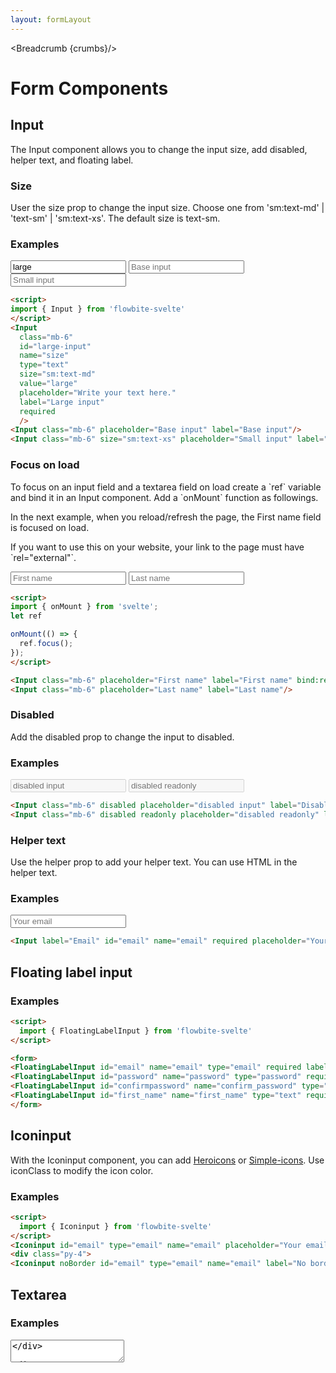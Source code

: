 ```yaml
---
layout: formLayout
---
```


<script>
import { onMount } from 'svelte';
import { Input, Iconinput, FloatingLabelInput, Toggle, Textarea, Select, Fileupload, Radio, SingleCheckbox, Checkbox, Table, TableDefaultRow, Breadcrumb } from '$lib/index'
import { AtSymbolIconOutline , MailIconOutline } from '@codewithshin/svelte-heroicons'
import componentProps1 from '../props/Input.json'
export let items1 = componentProps1.props
import componentProps2 from '../props/Iconinput.json'
export let items2 = componentProps2.props
import componentProps3 from '../props/FloatingLabelInput.json'
export let items3 = componentProps3.props
import componentProps4 from '../props/Toggle.json'
export let items4 = componentProps4.props
import componentProps5 from '../props/Textarea.json'
export let items5 = componentProps5.props
import componentProps6 from '../props/Select.json'
export let items6 = componentProps6.props
import componentProps7 from '../props/Fileupload.json'
export let items7 = componentProps7.props
import componentProps8 from '../props/Radio.json'
export let items8 = componentProps8.props
import componentProps9 from '../props/SingleCheckbox.json'
export let items9 = componentProps9.props
import componentProps10 from '../props/Checkbox.json'
export let items10 = componentProps10.props

let propHeader = ['Name', 'Type', 'Default']
// console.log(items)
let divClass='w-full relative overflow-x-auto shadow-md sm:rounded-lg'

let props = {
  name: 'toggle-example',
  id: 'toggle-example',
  label: 'Toggle me',
  checked: false,
  disabled: false
};
let props2 = {
  name: 'toggle-example-checked',
  id: 'toggle-example-checked',
  label: 'Toggle me (checked)',
  checked: true,
  disabled: false
};
let props3 = {
  name: 'toggle-example-disabled',
  id: 'toggle-example-disabled',
  label: 'Toggle me (disabled)',
  checked: false,
  disabled: true
};
let textareaprops = {
  id: 'message',
  name: 'message',
  label: 'Your message',
  rows: 4,
  placeholder: 'Leave a comment...',
};

let selectprops = {
  id : 'countries',
	name : 'country',
	label : 'Select your country',
}
let selected;
let fileuploadprops = {
  id : 'user_avatar',
	label : 'Upload file'
}
let fileuploadprops2 = {
  id : 'user_avatar',
  label : 'Upload file',
  helper : 'A profile picture is useful to confirm your are logged into your account'
}
let radiooptions = [
  {
    id: 'country-option-1',
    value: 'USA',
    checked: true,
    label: 'United States'
  },
  {
    id: 'country-option-2',
    label: 'Germany',
    value: 'Germany'
  },
  {
    id: 'country-option-3',
    label: 'Spain (disabled)',
    value: 'Spain',
    disabled: true
  }
];

let radioname='countries'

let legend = 'Checkbox variants';
let checkboxOptions= [
  {
    id: 'checkbox-1',
    checked: true,
    label:
      'I agree to the <a href="#" class="text-blue-600 hover:underline dark:text-blue-500">terms and conditions</a>'
  },
  {
    id: 'checkbox-2',
    label: 'I want to get promotional offers'
  },
  {
    id: 'checkbox-3',
    label: 'Eligible for international shipping (disabled)',
    disabled: true
  },
  {
    id: 'checkbox-4',
    label: 'Free shipping via Flowbite',
    helper:
      "For orders shipped from Flowbite from <span class='font-medium'>€ 25</span> in books or <span>€ 29</span> on other categories</span>"
  }
]

let ref

onMount(() => {
  ref.focus();
});

  let crumbs = [
    {
      label:'Home',
      href:'/'
    },
    {
      label:'Forms',
      href:'/forms/'
    }
  ]
</script>

<Breadcrumb {crumbs}/>


<h1 class="text-3xl w-full dark:text-white py-8">Form Components</h1>

<h2 class="text-2xl w-full dark:text-white py-4">Input</h2>

<p>The Input component allows you to change the input size, add disabled, helper text, and floating label.</p>

<h3>Size</h3>

<p>User the size prop to change the input size. Choose one from 'sm:text-md' | 'text-sm' | 'sm:text-xs'. The default size is text-sm.</p>

<h3>Examples</h3>

<div class="rounded-xl w-full my-4 mx-auto bg-gradient-to-r bg-white dark:bg-gray-900 border border-gray-200 dark:border-gray-700 p-2 sm:p-6">
<Input class="mb-6"
  id="large-input"
  name="size"
  type="text"
  size="sm:text-md"
  value="large"
  placeholder="Write your text here."
  label="Large input"
  required
  />
<Input class="mb-6" placeholder="Base input" label="Base input"/>
<Input class="mb-6" size="sm:text-xs" placeholder="Small input" label="Small input"/>
</div>

```html
<script>
import { Input } from 'flowbite-svelte'
</script>
<Input
  class="mb-6"
  id="large-input"
  name="size"
  type="text"
  size="sm:text-md"
  value="large"
  placeholder="Write your text here."
  label="Large input"
  required
  />
<Input class="mb-6" placeholder="Base input" label="Base input"/>
<Input class="mb-6" size="sm:text-xs" placeholder="Small input" label="Small input"/>
```

<h3 class="text-xl w-full dark:text-white py-8" id="Focus_on_load">Focus on load</h3>

<p>To focus on an input field and a textarea field on load create a `ref` variable and bind it in an Input component. Add a `onMount` function as followings.</p>

<p>In the next example, when you reload/refresh the page, the First name field is focused on load.</p>

<p>If you want to use this on your website, your link to the page must have `rel="external"`.</p>

<div class="rounded-xl w-full my-4 mx-auto bg-gradient-to-r bg-white dark:bg-gray-900 border border-gray-200 dark:border-gray-700 p-2 sm:p-6">
<Input class="mb-6" placeholder="First name" label="First name" bind:ref/>
<Input class="mb-6" placeholder="Last name" label="Last name"/>
</div>

```html
<script>
import { onMount } from 'svelte';
let ref

onMount(() => {
  ref.focus();
});
</script>

<Input class="mb-6" placeholder="First name" label="First name" bind:ref/>
<Input class="mb-6" placeholder="Last name" label="Last name"/>
```

<h3>Disabled</h3>

<p>Add the disabled prop to change the input to disabled.</p>

<h3>Examples</h3>

<div class="rounded-xl w-full my-4 mx-auto bg-gradient-to-r bg-white dark:bg-gray-900 border border-gray-200 dark:border-gray-700 p-2 sm:p-6">
<Input class="mb-6" disabled placeholder="disabled input" label="Disabled input"/>
<Input class="mb-6" disabled readonly placeholder="disabled readonly" label="Disabled readonly input"/>
</div>

```html
<Input class="mb-6" disabled placeholder="disabled input" label="Disabled input"/>
<Input class="mb-6" disabled readonly placeholder="disabled readonly" label="Disabled readonly input"/>
```

<h3>Helper text</h3>

<p>Use the helper prop to add your helper text. You can use HTML in the helper text.</p>

<h3>Examples</h3>

<div class="rounded-xl w-full my-4 mx-auto bg-gradient-to-r bg-white dark:bg-gray-900 border border-gray-200 dark:border-gray-700 p-2 sm:p-6">
<Input label="Email" id="email" name="email" required placeholder="Your email" helper="You can add helper text in <b>HTML</b>."/>
</div>

```html
<Input label="Email" id="email" name="email" required placeholder="Your email" helper="You can add helper text in <b>HTML</b>."/>
```

<h2 class="text-2xl w-full dark:text-white py-4">Floating label input</h2>

<h3>Examples</h3>

<div class="rounded-xl w-full my-4 mx-auto bg-gradient-to-r bg-white dark:bg-gray-900 border border-gray-200 dark:border-gray-700 p-2 sm:p-6">
<form>
<FloatingLabelInput id="email" name="email" type="email" required label="Email"/>
<FloatingLabelInput id="password" name="password" type="password" required label="Password" />
<FloatingLabelInput id="confirmpassword" name="confirm_password" type="password" required label="Confirm password" />
<FloatingLabelInput id="first_name" name="first_name" type="text" required label="First name" />
</form>
</div>

```html
<script>
  import { FloatingLabelInput } from 'flowbite-svelte'
</script>

<form> 
<FloatingLabelInput id="email" name="email" type="email" required label="Email"/>
<FloatingLabelInput id="password" name="password" type="password" required label="Password" />
<FloatingLabelInput id="confirmpassword" name="confirm_password" type="password" required label="Confirm password" />
<FloatingLabelInput id="first_name" name="first_name" type="text" required label="First name" />
</form>
```

<h2 class="text-2xl w-full dark:text-white py-4">Iconinput</h2>

<p>With the Iconinput component, you can add <a href="https://flowbite-svelte.vercel.app/icons/heroicons">Heroicons</a> or <a href="https://flowbite-svelte.vercel.app/icons/simple-icons">Simple-icons</a>. Use iconClass to modify the icon color.</p>

<h3>Examples</h3>

<div class="rounded-xl w-full my-4 mx-auto bg-gradient-to-r bg-white dark:bg-gray-900 border border-gray-200 dark:border-gray-700 p-2 sm:p-6">
<Iconinput id="email" type="email" name="email" placeholder="Your email" label="Border" icon={AtSymbolIconOutline} iconClass="h-4 w-4 mr-2 text-blue-500 dark:text-red-500"/>
<div class="py-4">
<Iconinput noBorder id="email" type="email" name="email" label="No border" icon={MailIconOutline} iconClass="h-4 w-4 mr-2 text-blue-500 dark:text-green-500"/>
</div>
</div>

```html
<script>
  import { Iconinput } from 'flowbite-svelte'
</script>
<Iconinput id="email" type="email" name="email" placeholder="Your email" label="Border" icon={AtSymbolIconOutline} iconClass="h-4 w-4 mr-2 text-blue-500 dark:text-red-500"/>
<div class="py-4">
<Iconinput noBorder id="email" type="email" name="email" label="No border" icon={MailIconOutline} iconClass="h-4 w-4 mr-2 text-blue-500 dark:text-green-500"/>
```

<h2 class="text-2xl w-full dark:text-white py-4">Textarea</h2>

<h3>Examples</h3>

<div class="rounded-xl w-full my-4 mx-auto bg-gradient-to-r bg-white dark:bg-gray-900 border border-gray-200 dark:border-gray-700 p-2 sm:p-6">
<Textarea {...textareaprops} />
</div>

```html
<script>
import { Textarea } from 'flowbite-svelte'
let textareaprops = {
  id: 'message',
  name: 'message',
  label: 'Your message',
  rows: 4,
  placeholder: 'Leave a comment...',
};
</script>

<Textarea {...textareaprops} />
```

<h3 class="text-xl w-full dark:text-white py-8" id="Focus_on_load_textarea">Focus on load</h3>

<p><a href="#Focus_on_load" class="text-blue-600 hover:underline dark:text-blue-500">As mentioned in the Input field,</a> you can focus on the Textarea component on load.</p>

<h2 class="text-2xl w-full dark:text-white py-4">Select input</h2>

<h3>Examples</h3>

<div class="rounded-xl w-full my-4 mx-auto bg-gradient-to-r bg-white dark:bg-gray-900 border border-gray-200 dark:border-gray-700 p-2 sm:p-6">
<Select {...selectprops} bind:value={selected}>
  <option value="us">United States</option>
  <option value="ca">Canada</option>
  <option value="fr">France</option>
</Select>
</div>

```html
<script>
import { Select} from 'flowbite-svelte'

let selectprops = {
  id : 'countries',
	name : 'country',
	label : 'Select your country',
}
</script>

<Select {...selectprops} bind:value={selected}>
  <option value="us">United States</option>
  <option value="ca">Canada</option>
  <option value="fr">France</option>
</Select>
```

<h2 class="text-2xl w-full dark:text-white py-4">Checkbox</h2>

<h3>Examples</h3>

<div class="rounded-xl w-full my-4 mx-auto bg-gradient-to-r bg-white dark:bg-gray-900 border border-gray-200 dark:border-gray-700 p-2 sm:p-6">
<Checkbox options={checkboxOptions} {legend} />
</div>

```html
<script>
import { Checkbox } from 'flowbite-svelte'

let legend = 'Checkbox variants';
let checkboxOptions= [
  {
    id: 'checkbox-1',
    checked: true,
    label:
      'I agree to the <a href="#" class="text-blue-600 hover:underline dark:text-blue-500">terms and conditions</a>'
  },
  {
    id: 'checkbox-2',
    label: 'I want to get promotional offers'
  },
  {
    id: 'checkbox-3',
    label: 'Eligible for international shipping (disabled)',
    disabled: true
  },
  {
    id: 'checkbox-4',
    label: 'Free shipping via Flowbite',
    helper:
      "For orders shipped from Flowbite from <span class='font-medium'>€ 25</span> in books or <span>€ 29</span> on other categories</span>"
  }
]
</script>

<Checkbox options={checkboxOptions} {legend} />
```

<h2 class="text-2xl w-full dark:text-white py-4">Single checkobx</h2>

<h3>Examples</h3>

<div class="rounded-xl w-full my-4 mx-auto bg-gradient-to-r bg-white dark:bg-gray-900 border border-gray-200 dark:border-gray-700 p-2 sm:p-6">
<SingleCheckbox name="rememberme" id="rememberme" required label="Remember me" />
</div>

```html
<SingleCheckbox name="rememberme" id="rememberme" required label="Remember me" />
```

<h2 class="text-2xl w-full dark:text-white py-4">Radio</h2>

<h3>Examples</h3>

<div class="rounded-xl w-full my-4 mx-auto bg-gradient-to-r bg-white dark:bg-gray-900 border border-gray-200 dark:border-gray-700 p-2 sm:p-6">
<Radio options={radiooptions} name={radioname}/>
</div>

```html
<script>
let radiooptions = [
		{
			id: 'country-option-1',
			value: 'USA',
			checked: true,
			label: 'United States'
		},
		{
			id: 'country-option-2',
			label: 'Germany',
			value: 'Germany'
		},
		{
			id: 'country-option-3',
			label: 'Spain (disabled)',
			value: 'Spain',
			disabled: true
		}
	];
let radioname='countries'
</script>

<Radio options={radiooptions} name={radioname}/>
```

<h2 class="text-2xl w-full dark:text-white py-4">File upload</h2>

<h3>Examples</h3>

<div class="rounded-xl w-full my-4 mx-auto bg-gradient-to-r bg-white dark:bg-gray-900 border border-gray-200 dark:border-gray-700 p-2 sm:p-6">
<Fileupload {...fileuploadprops} />
<Fileupload {...fileuploadprops2} />
</div>

```html
<script>
import { Fileupload } from 'flowbite-svelte'

let fileuploadprops = {
  id : 'user_avatar',
  label : 'Upload file'
}

let fileuploadprops2 = {
  id : 'user_avatar',
  label : 'Upload file',
  helper : 'A profile picture is useful to confirm your are logged into your account'
}
</script>

<Fileupload {...fileuploadprops} />
<Fileupload {...fileuploadprops2} />
```

<h2 class="text-2xl w-full dark:text-white py-4">Toggle</h2>

<h3>Examples</h3>

<div class="rounded-xl w-full my-4 mx-auto bg-gradient-to-r bg-white dark:bg-gray-900 border border-gray-200 dark:border-gray-700 p-2 sm:p-6">
<Toggle {...props}/>

<Toggle {...props2}/>

<Toggle {...props3}/>
</div>

```html
<script>
import { Toggle } from 'flowbite-svelte'
let props = {
		name: 'toggle-example',
		id: 'toggle-example',
		label: 'Toggle me',
		labelClass: 'flex relative items-center mb-4 cursor-pointer',
		divClass:
			'w-11 h-6 bg-gray-200 rounded-full border border-gray-200 toggle-bg dark:bg-gray-700 dark:border-gray-600',
		spanClass: 'ml-3 text-sm font-medium text-gray-900 dark:text-gray-300',
		checked: false,
		disabled: false
	};
let props2 = {
		name: 'toggle-example-checked',
		id: 'toggle-example-checked',
		label: 'Toggle me (checked)',
		checked: true,
		disabled: false
	};
let props3 = {
		name: 'toggle-example-disabled',
		id: 'toggle-example-disabled',
		label: 'Toggle me (disabled)',
		checked: false,
		disabled: true
	};
 let textareaprops = {
		id: 'message',
		name: 'message',
		label: 'Your message',
		rows: 4,
		placeholder: 'Leave a comment...',
	};
</script>

<Toggle {...props}/>

<Toggle {...props2}/>

<Toggle {...props3}/>
```

<h2 class="text-2xl w-full dark:text-white py-4">Props</h2>

<p>The component has the following props, type, and default values. See <a href="/type-list" class="text-blue-600 hover:underline dark:text-blue-500">type-list page</a> for type information.</p>

<h3>Input</h3>

<Table header={propHeader} {divClass} >
  <TableDefaultRow items={items1} rowState='hover' />
</Table>


<h3>Iconinput</h3>

<Table header={propHeader} {divClass} >
  <TableDefaultRow items={items2} rowState='hover' />
</Table>


<h3>FloatingLabelInput</h3>

<Table header={propHeader} {divClass} >
  <TableDefaultRow items={items3} rowState='hover' />
</Table>


<h3>Toggle</h3>

<Table header={propHeader} {divClass} >
  <TableDefaultRow items={items4} rowState='hover' />
</Table>


<h3>Textarea</h3>

<Table header={propHeader} {divClass} >
  <TableDefaultRow items={items5} rowState='hover' />
</Table>


<h3>Select</h3>

<Table header={propHeader} {divClass} >
  <TableDefaultRow items={items6} rowState='hover' />
</Table>


<h3>Fileupload</h3>

<Table header={propHeader} {divClass} >
  <TableDefaultRow items={items7} rowState='hover' />
</Table>


<h3>Radio</h3>

<Table header={propHeader} {divClass} >
  <TableDefaultRow items={items8} rowState='hover' />
</Table>


<h3>SingleCheckbox</h3>

<Table header={propHeader} {divClass} >
  <TableDefaultRow items={items9} rowState='hover' />
</Table>


<h3>Checkbox</h3>

<Table header={propHeader} {divClass} >
  <TableDefaultRow items={items10} rowState='hover' />
</Table>
